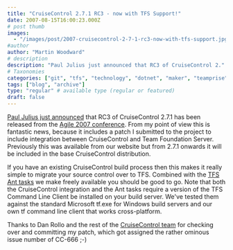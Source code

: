```yaml
---
title: "CruiseControl 2.7.1 RC3 - now with TFS Support!"
date: 2007-08-15T16:00:23.000Z
# post thumb
images:
  - "/images/post/2007-cruisecontrol-2-7-1-rc3-now-with-tfs-support.jpg"
#author
author: "Martin Woodward"
# description
description: "Paul Julius just announced that RC3 of CruiseControl 2."
# Taxonomies
categories: ["git", "tfs", "technology", "dotnet", "maker", "teamprise", "web"]
tags: ["blog", "archive"]
type: "regular" # available type (regular or featured)
draft: false
---
```

[Paul Julius just announced](http://www.pauljulius.com/blog/?p=6) that RC3 of CruiseControl 2.7.1 has been released from the [Agile 2007 conference](http://www.agile2007.org).  From my point of view this is fantastic news, because it includes a patch I submitted to the project to include integration between CruiseControl and Team Foundation Server.  Previously this was available from our website but from 2.7.1 onwards it will be included in the base CruiseControl distribution. 

If you have an existing CruiseControl build process then this makes it really simple to migrate your source control over to TFS.  Combined with the [TFS Ant tasks](http://www.teamprise.com/download/download-ant.html) we make freely available you should be good to go. Note that both the CruiseControl integration and the Ant tasks require a version of the TFS Command Line Client be installed on your build server.  We've tested them against the standard Microsoft tf.exe for Windows build servers and our own tf command line client that works cross-platform. 

Thanks to Dan Rollo and the rest of the [CruiseControl team](http://cruisecontrol.sourceforge.net/developers.html) for checking over and committing my patch, which got assigned the rather ominous issue number of CC-666 ;-)